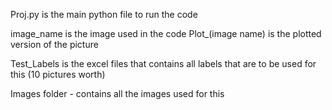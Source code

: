 Proj.py is the main python file to run the code

image_name is the image used in the code
Plot_(image name) is the plotted version of the picture

Test_Labels is the excel files that contains all labels that are to be used for this (10 pictures worth)

Images folder - contains all the images used for this 
